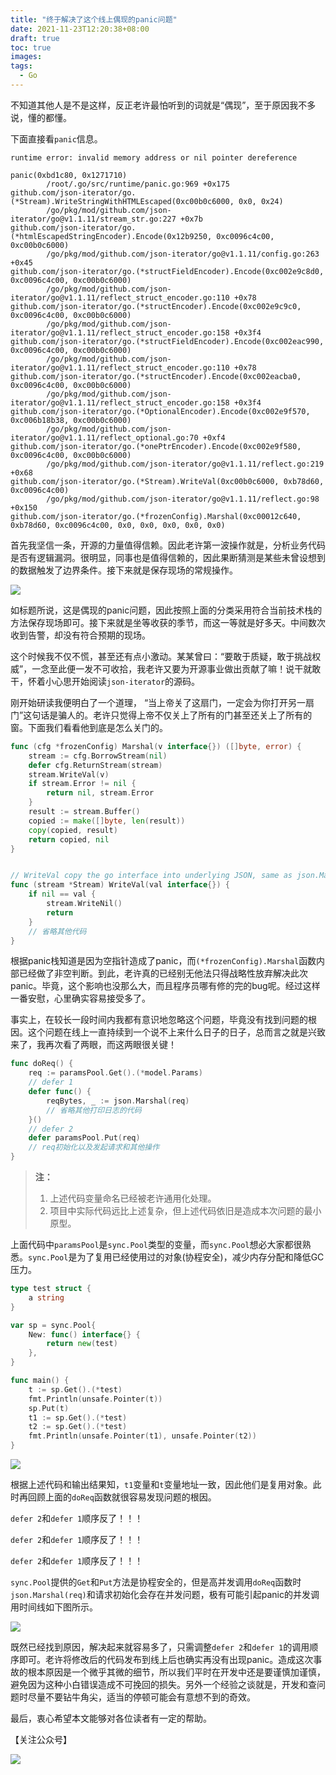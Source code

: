 ```yaml
---
title: "终于解决了这个线上偶现的panic问题"
date: 2021-11-23T12:20:38+08:00
draft: true
toc: true
images:
tags:
  - Go
---
```




不知道其他人是不是这样，反正老许最怕听到的词就是“偶现”，至于原因我不多说，懂的都懂。

下面直接看`panic`信息。

```
runtime error: invalid memory address or nil pointer dereference

panic(0xbd1c80, 0x1271710)
        /root/.go/src/runtime/panic.go:969 +0x175
github.com/json-iterator/go.(*Stream).WriteStringWithHTMLEscaped(0xc00b0c6000, 0x0, 0x24)
        /go/pkg/mod/github.com/json-iterator/go@v1.1.11/stream_str.go:227 +0x7b
github.com/json-iterator/go.(*htmlEscapedStringEncoder).Encode(0x12b9250, 0xc0096c4c00, 0xc00b0c6000)
        /go/pkg/mod/github.com/json-iterator/go@v1.1.11/config.go:263 +0x45
github.com/json-iterator/go.(*structFieldEncoder).Encode(0xc002e9c8d0, 0xc0096c4c00, 0xc00b0c6000)
        /go/pkg/mod/github.com/json-iterator/go@v1.1.11/reflect_struct_encoder.go:110 +0x78
github.com/json-iterator/go.(*structEncoder).Encode(0xc002e9c9c0, 0xc0096c4c00, 0xc00b0c6000)
        /go/pkg/mod/github.com/json-iterator/go@v1.1.11/reflect_struct_encoder.go:158 +0x3f4
github.com/json-iterator/go.(*structFieldEncoder).Encode(0xc002eac990, 0xc0096c4c00, 0xc00b0c6000)
        /go/pkg/mod/github.com/json-iterator/go@v1.1.11/reflect_struct_encoder.go:110 +0x78
github.com/json-iterator/go.(*structEncoder).Encode(0xc002eacba0, 0xc0096c4c00, 0xc00b0c6000)
        /go/pkg/mod/github.com/json-iterator/go@v1.1.11/reflect_struct_encoder.go:158 +0x3f4
github.com/json-iterator/go.(*OptionalEncoder).Encode(0xc002e9f570, 0xc006b18b38, 0xc00b0c6000)
        /go/pkg/mod/github.com/json-iterator/go@v1.1.11/reflect_optional.go:70 +0xf4
github.com/json-iterator/go.(*onePtrEncoder).Encode(0xc002e9f580, 0xc0096c4c00, 0xc00b0c6000)
        /go/pkg/mod/github.com/json-iterator/go@v1.1.11/reflect.go:219 +0x68
github.com/json-iterator/go.(*Stream).WriteVal(0xc00b0c6000, 0xb78d60, 0xc0096c4c00)
        /go/pkg/mod/github.com/json-iterator/go@v1.1.11/reflect.go:98 +0x150
github.com/json-iterator/go.(*frozenConfig).Marshal(0xc00012c640, 0xb78d60, 0xc0096c4c00, 0x0, 0x0, 0x0, 0x0, 0x0)
```

首先我坚信一条，开源的力量值得信赖。因此老许第一波操作就是，分析业务代码是否有逻辑漏洞。很明显，同事也是值得信赖的，因此果断猜测是某些未曾设想到的数据触发了边界条件。接下来就是保存现场的常规操作。

![](https://note.youdao.com/yws/api/personal/file/WEB55378a70dcf723b1617068ca71946b42?method=download&shareKey=8271f11fe3137da9849495f3fe9f899e)


如标题所说，这是偶现的panic问题，因此按照上面的分类采用符合当前技术栈的方法保存现场即可。接下来就是坐等收获的季节，而这一等就是好多天。中间数次收到告警，却没有符合预期的现场。

这个时候我不仅不慌，甚至还有点小激动。某某曾曰：“要敢于质疑，敢于挑战权威”，一念至此便一发不可收拾，我老许又要为开源事业做出贡献了嘛！说干就敢干，怀着小心思开始阅读`json-iterator`的源码。

刚开始研读我便明白了一个道理， “当上帝关了这扇门，一定会为你打开另一扇门”这句话是骗人的。老许只觉得上帝不仅关上了所有的门甚至还关上了所有的窗。下面我们看看他到底是怎么关门的。

```go
func (cfg *frozenConfig) Marshal(v interface{}) ([]byte, error) {
	stream := cfg.BorrowStream(nil)
	defer cfg.ReturnStream(stream)
	stream.WriteVal(v)
	if stream.Error != nil {
		return nil, stream.Error
	}
	result := stream.Buffer()
	copied := make([]byte, len(result))
	copy(copied, result)
	return copied, nil
}


// WriteVal copy the go interface into underlying JSON, same as json.Marshal
func (stream *Stream) WriteVal(val interface{}) {
	if nil == val {
		stream.WriteNil()
		return
	}
	// 省略其他代码
}

```

根据panic栈知道是因为空指针造成了panic，而`(*frozenConfig).Marshal`函数内部已经做了非空判断。到此，老许真的已经别无他法只得战略性放弃解决此次panic。毕竟，这个影响也没那么大，而且程序员哪有修的完的bug呢。经过这样一番安慰，心里确实容易接受多了。

事实上，在较长一段时间内我都有意识地忽略这个问题，毕竟没有找到问题的根因。这个问题在线上一直持续到一个说不上来什么日子的日子，总而言之就是兴致来了，我再次看了两眼，而这两眼很关键！

```go
func doReq() {
    req := paramsPool.Get().(*model.Params)
    // defer 1
    defer func() {
    	reqBytes, _ := json.Marshal(req)
    	// 省略其他打印日志的代码
    }()
    // defer 2
    defer paramsPool.Put(req)
    // req初始化以及发起请求和其他操作
}
```

> **注：**
>
> 1. 上述代码变量命名已经被老许通用化处理。
> 2. 项目中实际代码远比上述复杂，但上述代码依旧是造成本次问题的最小原型。

上面代码中`paramsPool`是`sync.Pool`类型的变量，而`sync.Pool`想必大家都很熟悉。`sync.Pool`是为了复用已经使用过的对象(协程安全)，减少内存分配和降低GC压力。
```go
type test struct {
	a string
}

var sp = sync.Pool{
	New: func() interface{} {
		return new(test)
	},
}

func main() {
	t := sp.Get().(*test)
	fmt.Println(unsafe.Pointer(t))
	sp.Put(t)
	t1 := sp.Get().(*test)
	t2 := sp.Get().(*test)
	fmt.Println(unsafe.Pointer(t1), unsafe.Pointer(t2))
}
```

![](https://note.youdao.com/yws/api/personal/file/WEB30a2f5c4b11b2974a9dacfaa7afc06a8?method=download&shareKey=c81b700ce8b721b4d27062c5f07ef4e3)

根据上述代码和输出结果知，`t1`变量和`t`变量地址一致，因此他们是复用对象。此时再回顾上面的`doReq`函数就很容易发现问题的根因。

`defer 2`和`defer 1`顺序反了！！！

`defer 2`和`defer 1`顺序反了！！！

`defer 2`和`defer 1`顺序反了！！！

`sync.Pool`提供的`Get`和`Put`方法是协程安全的，但是高并发调用`doReq`函数时`json.Marshal(req)`和请求初始化会存在并发问题，极有可能引起panic的并发调用时间线如下图所示。

![](https://note.youdao.com/yws/api/personal/file/WEBab9220ec9c5c75ac59489fd69039e269?method=download&shareKey=e962344375d221450b80e4b1d6306aec)

既然已经找到原因，解决起来就容易多了，只需调整`defer 2`和`defer 1`的调用顺序即可。老许将修改后的代码发布到线上后也确实再没有出现panic。造成这次事故的根本原因是一个微乎其微的细节，所以我们平时在开发中还是要谨慎加谨慎，避免因为这种小白错误造成不可挽回的损失。另外一个经验之谈就是，开发和查问题时尽量不要钻牛角尖，适当的停顿可能会有意想不到的奇效。

最后，衷心希望本文能够对各位读者有一定的帮助。

【关注公众号】

![](https://note.youdao.com/yws/api/personal/file/WEBa3ee67b2b867e98cb5c587f4adfa6801?method=download&shareKey=0fbb95d0aec6170b854e7b890d50d559)